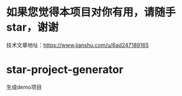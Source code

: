 # 如果您觉得本项目对你有用，请随手star，谢谢

技术文章地址：https://www.jianshu.com/u/6ad247189165

# star-project-generator

生成demo项目
